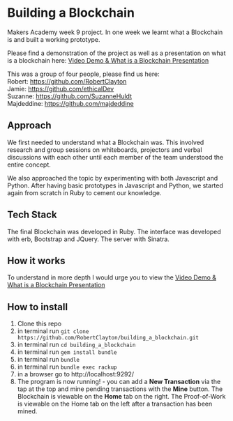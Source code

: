 # Building a Blockchain

Makers Academy week 9 project. In one week we learnt what a Blockchain is and built a working prototype.

Please find a demonstration of the project as well as a presentation on what is a blockchain here: [Video Demo & What is a Blockchain Presentation](https://www.youtube.com/watch?v=Bn5-nSosdGk)

This was a group of four people, please find us here:    
Robert: https://github.com/RobertClayton   
Jamie: https://github.com/ethicalDev    
Suzanne: https://github.com/SuzanneHuldt    
Majdeddine: https://github.com/majdeddine

## Approach

We first needed to understand what a Blockchain was. This involved research and group sessions on whiteboards, projectors and verbal discussions with each other until each member of the team understood the entire concept.

We also approached the topic by experimenting with both Javascript and Python. After having basic prototypes in Javascript and Python, we started again from scratch in Ruby to cement our knowledge.

## Tech Stack

The final Blockchain was developed in Ruby. The interface was developed with erb, Bootstrap and JQuery. The server with Sinatra.

## How it works

To understand in more depth I would urge you to view the [Video Demo & What is a Blockchain Presentation](https://www.youtube.com/watch?v=Bn5-nSosdGk)

## How to install

1. Clone this repo
2. in terminal run `git clone https://github.com/RobertClayton/building_a_blockchain.git`
3. in terminal run `cd building_a_blockchain`
4. in terminal run `gem install bundle`
5. in terminal run `bundle`
6. in terminal run `bundle exec rackup`
7. in a browser go to http://localhost:9292/
8. The program is now running! - you can add a **New Transaction** via the tap at the top and mine pending transactions with the **Mine** button. The Blockchain is viewable on the **Home** tab on the right. The Proof-of-Work is viewable on the Home tab on the left after a transaction has been mined.
